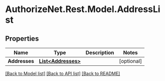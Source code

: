 # AuthorizeNet.Rest.Model.AddressList
## Properties

Name | Type | Description | Notes
------------ | ------------- | ------------- | -------------
**Addresses** | [**List&lt;Addresses&gt;**](Addresses.md) |  | [optional] 

[[Back to Model list]](../README.md#documentation-for-models) [[Back to API list]](../README.md#documentation-for-api-endpoints) [[Back to README]](../README.md)

